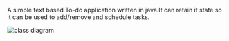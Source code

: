 A simple text based To-do application written in java.It can retain it state so it can be used to add/remove and schedule tasks.

![class diagram](https://raw.githubusercontent.com/procusr/To-do-App/mychanges/scr/Class-Diagram.png)
